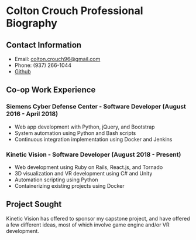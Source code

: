 # Colton Crouch Professional Biography
## Contact Information
* Email: colton.crouch96@gmail.com
* Phone: (937) 266-1044
* [Github](https://github.com/SquaredSee)

## Co-op Work Experience
### Siemens Cyber Defense Center - Software Developer (August 2016 - April 2018)
* Web app development with Python, jQuery, and Bootstrap
* System automation using Python and Bash scripts
* Continuous integration implementation using Docker and Jenkins
### Kinetic Vision - Software Developer (August 2018 - Present)
* Web development using Ruby on Rails, React.js, and Tornado
* 3D visualization and VR development using C# and Unity
* Automation scripting using Python
* Containerizing existing projects using Docker

## Project Sought
Kinetic Vision has offered to sponsor my capstone project, and have offered a few different ideas, most of which involve game engine and/or VR development.
